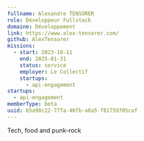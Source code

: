 ```yaml
---
fullname: Alexandre TENSORER
role: Développeur Fullstack
domaine: Développement
link: https://www.alex-tensorer.com/
github: AlexTensorer
missions:
  - start: 2023-10-11
    end: 2025-01-31
    status: service
    employer: Le Collectif
    startups:
      - api-engagement
startups:
  - api-engagement
memberType: beta
uuid: b5a98c22-77fa-46fb-a6a5-f81759705caf
---
```

Tech, food and punk-rock